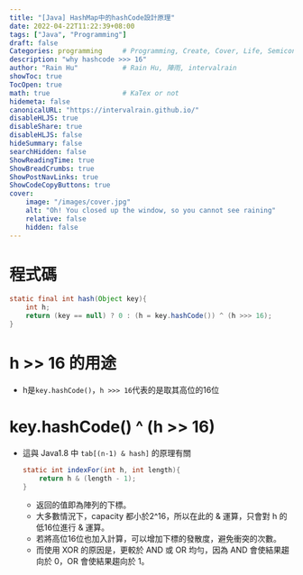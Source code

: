 ```yaml
---
title: "[Java] HashMap中的hashCode設計原理"
date: 2022-04-22T11:22:39+08:00
tags: ["Java", "Programming"]
draft: false
Categories: programming     # Programming, Create, Cover, Life, Semiconductor, Leetcode, Logic Design, Daily, OS, CS50, CA
description: "why hashcode >>> 16"
author: "Rain Hu"           # Rain Hu, 陣雨, intervalrain
showToc: true
TocOpen: true
math: true                  # KaTex or not
hidemeta: false
canonicalURL: "https://intervalrain.github.io/"
disableHLJS: true
disableShare: true
disableHLJS: false
hideSummary: false
searchHidden: false
ShowReadingTime: true
ShowBreadCrumbs: true
ShowPostNavLinks: true
ShowCodeCopyButtons: true
cover:
    image: "/images/cover.jpg"
    alt: "Oh! You closed up the window, so you cannot see raining"
    relative: false
    hidden: false
---
```

# 程式碼
```Java
static final int hash(Object key){
    int h;
    return (key == null) ? 0 : (h = key.hashCode()) ^ (h >>> 16);
}
```
# h >> 16 的用途
+ h是`key.hashCode()`，`h >>> 16`代表的是取其高位的16位

# key.hashCode() ^ (h >> 16)
+ 這與 Java1.8 中 `tab[(n-1) & hash]` 的原理有關
    ```Java
    static int indexFor(int h, int length){
        return h & (length - 1);
    }
    ```
    + 返回的值即為陣列的下標。
    + 大多數情況下，capacity 都小於2^16，所以在此的 & 運算，只會對 h 的低16位進行 & 運算。
    + 若將高位16位也加入計算，可以增加下標的發散度，避免衝突的次數。
    + 而使用 XOR 的原因是，更較於 AND 或 OR 均勻，因為 AND 會使結果趨向於 0，OR 會使結果趨向於 1。
